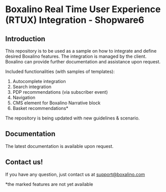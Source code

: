 # Boxalino Real Time User Experience (RTUX) Integration - Shopware6

## Introduction
This repository is to be used as a sample on how to integrate and define desired Boxalino features.
The integration is managed by the client.
Boxalino can provide further documentation and assistance upon request.

Included functionalities (with samples of templates):
1. Autocomplete integration
2. Search integration
3. PDP recommendations (via subscriber event)
4. Navigation
5. CMS element for Boxalino Narrative block
6. Basket recommendations*

The repository is being updated with new guidelines & scenario.

## Documentation

The latest documentation is available upon request.

## Contact us!

If you have any question, just contact us at support@boxalino.com

*the marked features are not yet available
